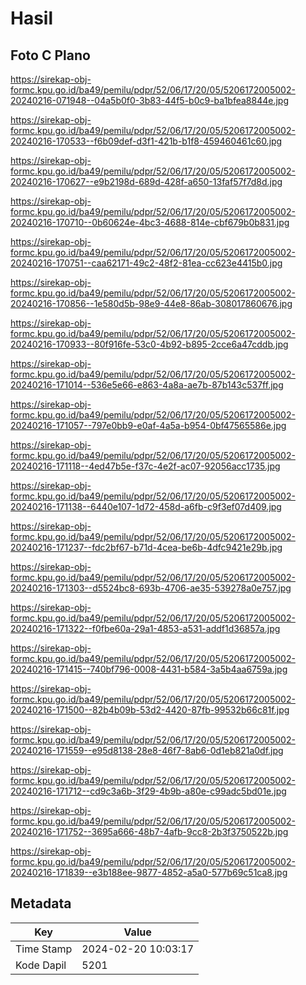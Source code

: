# Hasil

## Foto C Plano

https://sirekap-obj-formc.kpu.go.id/ba49/pemilu/pdpr/52/06/17/20/05/5206172005002-20240216-071948--04a5b0f0-3b83-44f5-b0c9-ba1bfea8844e.jpg

https://sirekap-obj-formc.kpu.go.id/ba49/pemilu/pdpr/52/06/17/20/05/5206172005002-20240216-170533--f6b09def-d3f1-421b-b1f8-459460461c60.jpg

https://sirekap-obj-formc.kpu.go.id/ba49/pemilu/pdpr/52/06/17/20/05/5206172005002-20240216-170627--e9b2198d-689d-428f-a650-13faf57f7d8d.jpg

https://sirekap-obj-formc.kpu.go.id/ba49/pemilu/pdpr/52/06/17/20/05/5206172005002-20240216-170710--0b60624e-4bc3-4688-814e-cbf679b0b831.jpg

https://sirekap-obj-formc.kpu.go.id/ba49/pemilu/pdpr/52/06/17/20/05/5206172005002-20240216-170751--caa62171-49c2-48f2-81ea-cc623e4415b0.jpg

https://sirekap-obj-formc.kpu.go.id/ba49/pemilu/pdpr/52/06/17/20/05/5206172005002-20240216-170856--1e580d5b-98e9-44e8-86ab-308017860676.jpg

https://sirekap-obj-formc.kpu.go.id/ba49/pemilu/pdpr/52/06/17/20/05/5206172005002-20240216-170933--80f916fe-53c0-4b92-b895-2cce6a47cddb.jpg

https://sirekap-obj-formc.kpu.go.id/ba49/pemilu/pdpr/52/06/17/20/05/5206172005002-20240216-171014--536e5e66-e863-4a8a-ae7b-87b143c537ff.jpg

https://sirekap-obj-formc.kpu.go.id/ba49/pemilu/pdpr/52/06/17/20/05/5206172005002-20240216-171057--797e0bb9-e0af-4a5a-b954-0bf47565586e.jpg

https://sirekap-obj-formc.kpu.go.id/ba49/pemilu/pdpr/52/06/17/20/05/5206172005002-20240216-171118--4ed47b5e-f37c-4e2f-ac07-92056acc1735.jpg

https://sirekap-obj-formc.kpu.go.id/ba49/pemilu/pdpr/52/06/17/20/05/5206172005002-20240216-171138--6440e107-1d72-458d-a6fb-c9f3ef07d409.jpg

https://sirekap-obj-formc.kpu.go.id/ba49/pemilu/pdpr/52/06/17/20/05/5206172005002-20240216-171237--fdc2bf67-b71d-4cea-be6b-4dfc9421e29b.jpg

https://sirekap-obj-formc.kpu.go.id/ba49/pemilu/pdpr/52/06/17/20/05/5206172005002-20240216-171303--d5524bc8-693b-4706-ae35-539278a0e757.jpg

https://sirekap-obj-formc.kpu.go.id/ba49/pemilu/pdpr/52/06/17/20/05/5206172005002-20240216-171322--f0fbe60a-29a1-4853-a531-addf1d36857a.jpg

https://sirekap-obj-formc.kpu.go.id/ba49/pemilu/pdpr/52/06/17/20/05/5206172005002-20240216-171415--740bf796-0008-4431-b584-3a5b4aa6759a.jpg

https://sirekap-obj-formc.kpu.go.id/ba49/pemilu/pdpr/52/06/17/20/05/5206172005002-20240216-171500--82b4b09b-53d2-4420-87fb-99532b66c81f.jpg

https://sirekap-obj-formc.kpu.go.id/ba49/pemilu/pdpr/52/06/17/20/05/5206172005002-20240216-171559--e95d8138-28e8-46f7-8ab6-0d1eb821a0df.jpg

https://sirekap-obj-formc.kpu.go.id/ba49/pemilu/pdpr/52/06/17/20/05/5206172005002-20240216-171712--cd9c3a6b-3f29-4b9b-a80e-c99adc5bd01e.jpg

https://sirekap-obj-formc.kpu.go.id/ba49/pemilu/pdpr/52/06/17/20/05/5206172005002-20240216-171752--3695a666-48b7-4afb-9cc8-2b3f3750522b.jpg

https://sirekap-obj-formc.kpu.go.id/ba49/pemilu/pdpr/52/06/17/20/05/5206172005002-20240216-171839--e3b188ee-9877-4852-a5a0-577b69c51ca8.jpg


## Metadata

| Key        | Value               |
| ---------- | ------------------- |
| Time Stamp | 2024-02-20 10:03:17 |
| Kode Dapil | 5201                |



